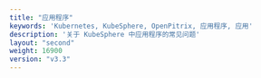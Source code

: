 ```yaml
---
title: "应用程序"
keywords: 'Kubernetes, KubeSphere, OpenPitrix, 应用程序, 应用'
description: '关于 KubeSphere 中应用程序的常见问题'
layout: "second"
weight: 16900
version: "v3.3"
---
```

